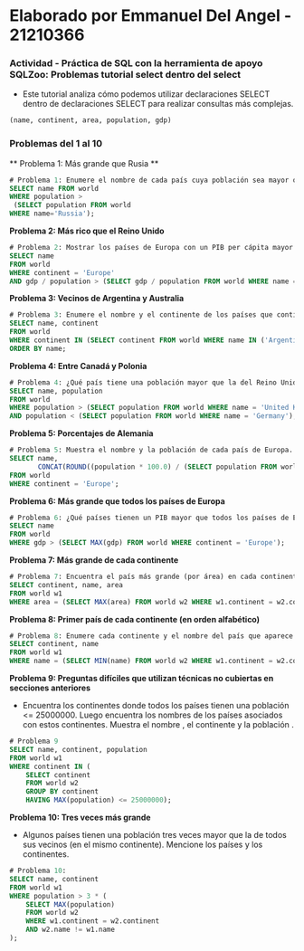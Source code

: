 # Elaborado por Emmanuel Del Angel - 21210366
### Actividad - Práctica de SQL con la herramienta de apoyo SQLZoo: Problemas tutorial select dentro del select
- Este tutorial analiza cómo podemos utilizar declaraciones SELECT dentro de declaraciones SELECT para realizar consultas más complejas.

``` sql
(name, continent, area, population, gdp)
```
### Problemas del 1 al 10
** Problema 1: Más grande que Rusia **
``` sql
# Problema 1: Enumere el nombre de cada país cuya población sea mayor que la de Rusia.
SELECT name FROM world
WHERE population >
 (SELECT population FROM world
WHERE name='Russia');
```

**Problema 2: Más rico que el Reino Unido**
``` sql
# Problema 2: Mostrar los países de Europa con un PIB per cápita mayor que 'Reino Unido'.
SELECT name  
FROM world  
WHERE continent = 'Europe'  
AND gdp / population > (SELECT gdp / population FROM world WHERE name = 'United Kingdom');
```
**Problema 3: Vecinos de Argentina y Australia**
``` sql
# Problema 3: Enumere el nombre y el continente de los países que contienen a Argentina o Australia . Ordene por nombre del país..
SELECT name, continent  
FROM world  
WHERE continent IN (SELECT continent FROM world WHERE name IN ('Argentina', 'Australia'))  
ORDER BY name;
```
**Problema 4: Entre Canadá y Polonia**
``` sql
# Problema 4: ¿Qué país tiene una población mayor que la del Reino Unido pero menor que la de Alemania? Indica el nombre y la población.
SELECT name, population  
FROM world  
WHERE population > (SELECT population FROM world WHERE name = 'United Kingdom')  
AND population < (SELECT population FROM world WHERE name = 'Germany');
```
**Problema 5: Porcentajes de Alemania**
``` sql
# Problema 5: Muestra el nombre y la población de cada país de Europa. Muestra la población como porcentaje de la población de Alemania..
SELECT name,  
       CONCAT(ROUND((population * 100.0) / (SELECT population FROM world WHERE name = 'Germany'), 0), '%') AS percentage  
FROM world  
WHERE continent = 'Europe';
```
**Problema 6: Más grande que todos los países de Europa**
``` sql
# Problema 6: ¿Qué países tienen un PIB mayor que todos los países de Europa? [Indique sólo el nombre .] (Algunos países pueden tener valores de PIB nulos).
SELECT name  
FROM world  
WHERE gdp > (SELECT MAX(gdp) FROM world WHERE continent = 'Europe');
```
**Problema 7: Más grande de cada continente**
``` sql
# Problema 7: Encuentra el país más grande (por área) en cada continente, muestra el continente , el nombre y el área :.
SELECT continent, name, area  
FROM world w1  
WHERE area = (SELECT MAX(area) FROM world w2 WHERE w1.continent = w2.continent);
```
**Problema 8: Primer país de cada continente (en orden alfabético)**
``` sql
# Problema 8: Enumere cada continente y el nombre del país que aparece primero en orden alfabético..
SELECT continent, name
FROM world w1
WHERE name = (SELECT MIN(name) FROM world w2 WHERE w1.continent = w2.continent);
```
**Problema 9: Preguntas difíciles que utilizan técnicas no cubiertas en secciones anteriores**
- Encuentra los continentes donde todos los países tienen una población <= 25000000. Luego encuentra los nombres de los países asociados con estos continentes. Muestra el nombre , el continente y la población .
``` sql
# Problema 9
SELECT name, continent, population
FROM world w1
WHERE continent IN (
    SELECT continent
    FROM world w2
    GROUP BY continent
    HAVING MAX(population) <= 25000000);
```
**Problema 10: Tres veces más grande**
- Algunos países tienen una población tres veces mayor que la de todos sus vecinos (en el mismo continente). Mencione los países y los continentes.
``` sql
# Problema 10:
SELECT name, continent
FROM world w1
WHERE population > 3 * (
    SELECT MAX(population)
    FROM world w2
    WHERE w1.continent = w2.continent
    AND w2.name != w1.name
);
```
